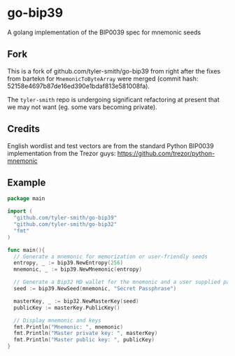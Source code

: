 # go-bip39

A golang implementation of the BIP0039 spec for mnemonic seeds

## Fork

This is a fork of github.com/tyler-smith/go-bip39 from right after the fixes
from bartekn for `MnemonicToByteArray` were merged (commit hash:
52158e4697b87de16ed390e1bdaf813e581008fa).

The `tyler-smith` repo is undergoing significant refactoring at present that we
may not want (eg. some vars becoming private).

## Credits

English wordlist and test vectors are from the standard Python BIP0039
implementation from the Trezor guys:
<https://github.com/trezor/python-mnemonic>

## Example

```go
package main

import (
  "github.com/tyler-smith/go-bip39"
  "github.com/tyler-smith/go-bip32"
  "fmt"
)

func main(){
  // Generate a mnemonic for memorization or user-friendly seeds
  entropy, _ := bip39.NewEntropy(256)
  mnemonic, _ := bip39.NewMnemonic(entropy)

  // Generate a Bip32 HD wallet for the mnemonic and a user supplied password
  seed := bip39.NewSeed(mnemonic, "Secret Passphrase")

  masterKey, _ := bip32.NewMasterKey(seed)
  publicKey := masterKey.PublicKey()

  // Display mnemonic and keys
  fmt.Println("Mnemonic: ", mnemonic)
  fmt.Println("Master private key: ", masterKey)
  fmt.Println("Master public key: ", publicKey)
}
```
